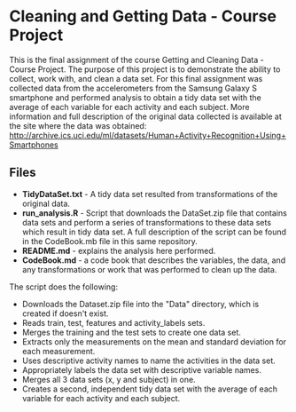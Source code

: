# Cleaning and Getting Data - Course Project

This is the final assignment of the course Getting and Cleaning Data - Course Project.
The purpose of this project is to demonstrate the ability to collect, work with, and clean a data set.  For this final assignment was collected data from the accelerometers from the Samsung Galaxy S smartphone and performed analysis to obtain a tidy data set with the average of each variable for each activity and each subject.
More information and full description of the original data collected is available at the site where the data was obtained: http://archive.ics.uci.edu/ml/datasets/Human+Activity+Recognition+Using+Smartphones

## Files

* **TidyDataSet.txt** - A tidy data set resulted from transformations of the original data.
* **run_analysis.R** - Script that downloads the DataSet.zip file that contains data sets and perform a series of transformations to these data sets which result in tidy data set. A full description of the script can be found in the CodeBook.mb file in this same repository.
* **README.md** - explains the analysis here performed.
* **CodeBook.md** - a code book that describes the variables, the data, and any transformations or work that was performed to clean up the data.

The script does the following:

* Downloads the Dataset.zip file into the "Data" directory, which is created if doesn't exist.
* Reads train, test, features and activity_labels sets.
* Merges the training and the test sets to create one data set.
* Extracts only the measurements on the mean and standard deviation for each measurement.
* Uses descriptive activity names to name the activities in the data set.
* Appropriately labels the data set with descriptive variable names.
* Merges all 3 data sets (x, y and subject) in one.
* Creates a second, independent tidy data set with the average of each variable for each activity and each subject.
